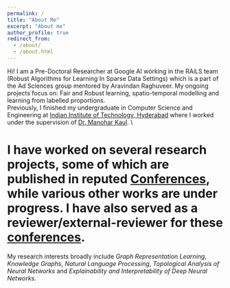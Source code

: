 ```yaml
---
permalink: /
title: "About Me"
excerpt: "About me"
author_profile: true
redirect_from:
  - /about/
  - /about.html
---
```


Hi! I am a Pre-Doctoral Researcher at Google AI working in the RAiLS team (Robust Algorithms for Learning In Sparse Data Settings) which is a part of the Ad Sciences group mentored by Aravindan Raghuveer. My ongoing projects focus on: Fair and Robust learning, spatio-temporal modelling and learning from labelled proportions.  \
Previously, I finished my undergraduate in Computer Science and Engineering at [Indian Institute of Technology, Hyderabad](https://www.iith.ac.in/) where I worked under the supervision of [Dr. Manohar Kaul](https://www.iith.ac.in/~mkaul/). \
# I have worked on several research projects, some of which are published in reputed [Conferences](https://chauhanjatin10.github.io/publications/), while various other works are under progress. I have also served as a reviewer/external-reviewer for these [conferences](https://chauhanjatin10.github.io/service/). 
My research interests broadly include *Graph Representation Learning*, *Knowledge Graphs*, *Natural Language Processing*, *Topological Analysis of Neural Networks* and *Explainability and Interpretability of Deep Neural Networks*.
